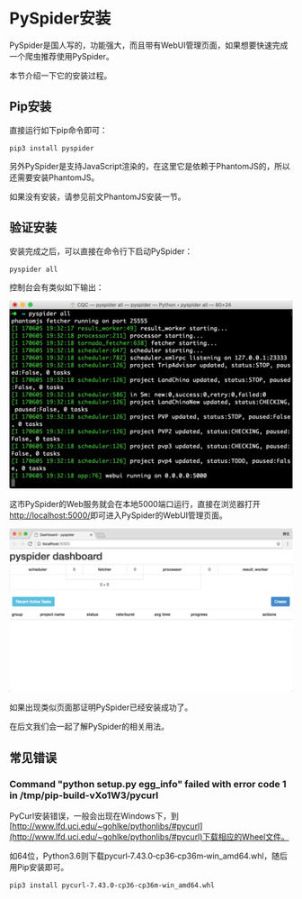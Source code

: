 # PySpider安装

PySpider是国人写的，功能强大，而且带有WebUI管理页面，如果想要快速完成一个爬虫推荐使用PySpider。

本节介绍一下它的安装过程。

## Pip安装

直接运行如下pip命令即可：

```
pip3 install pyspider
```

另外PySpider是支持JavaScript渲染的，在这里它是依赖于PhantomJS的，所以还需要安装PhantomJS。

如果没有安装，请参见前文PhantomJS安装一节。

## 验证安装

安装完成之后，可以直接在命令行下启动PySpider：

```
pyspider all
```

控制台会有类似如下输出：

![](./assets/2017-06-05-19-32-30.jpg)

这市PySpider的Web服务就会在本地5000端口运行，直接在浏览器打开[http://localhost:5000/](http://localhost:5000/)即可进入PySpider的WebUI管理页面。


![](./assets/2017-06-05-19-35-00.png)

如果出现类似页面那证明PySpider已经安装成功了。

在后文我们会一起了解PySpider的相关用法。

##  常见错误

###     Command "python setup.py egg_info" failed with error code 1 in /tmp/pip-build-vXo1W3/pycurl

PyCurl安装错误，一般会出现在Windows下，到[http://www.lfd.uci.edu/~gohlke/pythonlibs/#pycurl](http://www.lfd.uci.edu/~gohlke/pythonlibs/#pycurl)下载相应的Wheel文件。

如64位，Python3.6则下载pycurl‑7.43.0‑cp36‑cp36m‑win_amd64.whl，随后用Pip安装即可。

```
pip3 install pycurl‑7.43.0‑cp36‑cp36m‑win_amd64.whl
```

